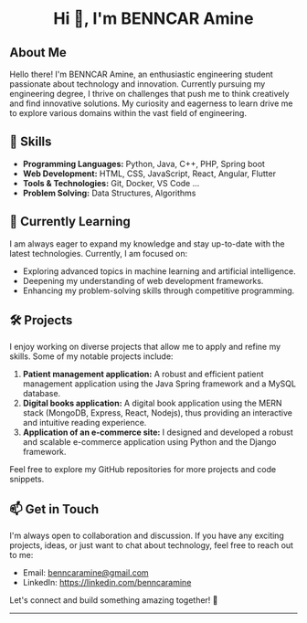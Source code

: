 <h1 align="center">Hi 👋, I'm BENNCAR Amine</h1>


## About Me

Hello there! I'm BENNCAR Amine, an enthusiastic engineering student passionate about technology and innovation. Currently pursuing my engineering degree, I thrive on challenges that push me to think creatively and find innovative solutions. My curiosity and eagerness to learn drive me to explore various domains within the vast field of engineering.

## 🔧 Skills

- **Programming Languages:** Python, Java, C++, PHP, Spring boot
- **Web Development:** HTML, CSS, JavaScript, React, Angular, Flutter
- **Tools & Technologies:** Git, Docker, VS Code ...
- **Problem Solving:** Data Structures, Algorithms

## 🌱 Currently Learning

I am always eager to expand my knowledge and stay up-to-date with the latest technologies. Currently, I am focused on:

- Exploring advanced topics in machine learning and artificial intelligence.
- Deepening my understanding of web development frameworks.
- Enhancing my problem-solving skills through competitive programming.

## 🛠️ Projects

I enjoy working on diverse projects that allow me to apply and refine my skills. Some of my notable projects include:

1. **Patient management application:** A robust and efficient patient management application using the Java Spring framework and a MySQL database.
2. **Digital books application:** A digital book application using the MERN stack (MongoDB, Express, React, Nodejs), thus providing an interactive and intuitive reading experience.
3. **Application of an e-commerce site:** I designed and developed a robust and scalable e-commerce application using Python and the Django framework.

Feel free to explore my GitHub repositories for more projects and code snippets.

## 📫 Get in Touch

I'm always open to collaboration and discussion. If you have any exciting projects, ideas, or just want to chat about technology, feel free to reach out to me:

- Email: benncaramine@gmail.com
- LinkedIn: https://linkedin.com/benncaramine


Let's connect and build something amazing together! 🚀

---


